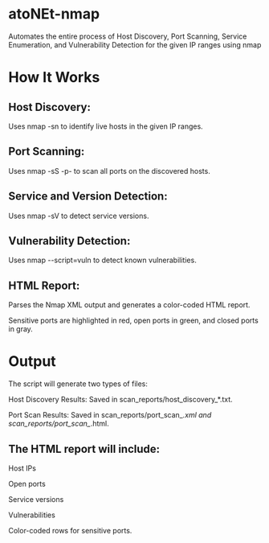# atoNEt-nmap
Automates the entire process of Host Discovery, Port Scanning, Service Enumeration, and Vulnerability Detection for the given IP ranges using nmap

# How It Works
## Host Discovery:

Uses nmap -sn to identify live hosts in the given IP ranges.

## Port Scanning:

Uses nmap -sS -p- to scan all ports on the discovered hosts.

## Service and Version Detection:

Uses nmap -sV to detect service versions.

## Vulnerability Detection:

Uses nmap --script=vuln to detect known vulnerabilities.

## HTML Report:

Parses the Nmap XML output and generates a color-coded HTML report.

Sensitive ports are highlighted in red, open ports in green, and closed ports in gray.

# Output
The script will generate two types of files:

Host Discovery Results: Saved in scan_reports/host_discovery_*.txt.

Port Scan Results: Saved in scan_reports/port_scan_*.xml and scan_reports/port_scan_*.html.

## The HTML report will include:

Host IPs

Open ports

Service versions

Vulnerabilities

Color-coded rows for sensitive ports.
